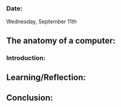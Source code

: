 ### Date: 
Wednesday, September 11th

## The anatomy of a computer:


### Introduction:


## Learning/Reflection:

## Conclusion:

